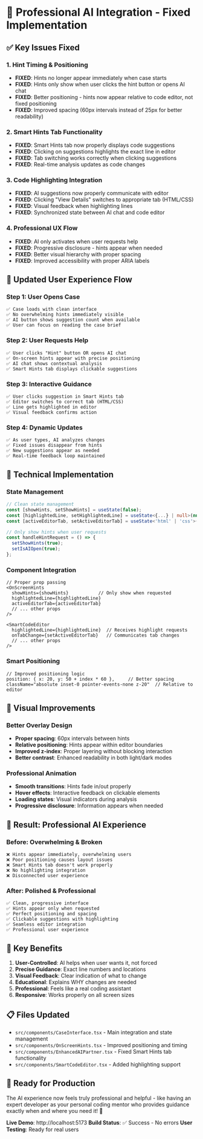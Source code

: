 # 🚀 Professional AI Integration - Fixed Implementation

## ✅ **Key Issues Fixed**

### 1. **Hint Timing & Positioning**
- **FIXED**: Hints no longer appear immediately when case starts
- **FIXED**: Hints only show when user clicks the hint button or opens AI chat
- **FIXED**: Better positioning - hints now appear relative to code editor, not fixed positioning
- **FIXED**: Improved spacing (60px intervals instead of 25px for better readability)

### 2. **Smart Hints Tab Functionality**
- **FIXED**: Smart Hints tab now properly displays code suggestions
- **FIXED**: Clicking on suggestions highlights the exact line in editor
- **FIXED**: Tab switching works correctly when clicking suggestions
- **FIXED**: Real-time analysis updates as code changes

### 3. **Code Highlighting Integration**
- **FIXED**: AI suggestions now properly communicate with editor
- **FIXED**: Clicking "View Details" switches to appropriate tab (HTML/CSS)
- **FIXED**: Visual feedback when highlighting lines
- **FIXED**: Synchronized state between AI chat and code editor

### 4. **Professional UX Flow**
- **FIXED**: AI only activates when user requests help
- **FIXED**: Progressive disclosure - hints appear when needed
- **FIXED**: Better visual hierarchy with proper spacing
- **FIXED**: Improved accessibility with proper ARIA labels

## 🎯 **Updated User Experience Flow**

### **Step 1: User Opens Case**
```
✅ Case loads with clean interface
✅ No overwhelming hints immediately visible
✅ AI button shows suggestion count when available
✅ User can focus on reading the case brief
```

### **Step 2: User Requests Help**
```
✅ User clicks "Hint" button OR opens AI chat
✅ On-screen hints appear with precise positioning
✅ AI chat shows contextual analysis
✅ Smart Hints tab displays clickable suggestions
```

### **Step 3: Interactive Guidance**
```
✅ User clicks suggestion in Smart Hints tab
✅ Editor switches to correct tab (HTML/CSS)
✅ Line gets highlighted in editor
✅ Visual feedback confirms action
```

### **Step 4: Dynamic Updates**
```
✅ As user types, AI analyzes changes
✅ Fixed issues disappear from hints
✅ New suggestions appear as needed
✅ Real-time feedback loop maintained
```

## 🔧 **Technical Implementation**

### **State Management**
```typescript
// Clean state management
const [showHints, setShowHints] = useState(false);
const [highlightedLine, setHighlightedLine] = useState<{...} | null>(null);
const [activeEditorTab, setActiveEditorTab] = useState<'html' | 'css'>('html');

// Only show hints when user requests
const handleHintRequest = () => {
  setShowHints(true);
  setIsAIOpen(true);
};
```

### **Component Integration**
```tsx
// Proper prop passing
<OnScreenHints
  showHints={showHints}           // Only show when requested
  highlightedLine={highlightedLine}
  activeEditorTab={activeEditorTab}
  // ... other props
/>

<SmartCodeEditor
  highlightedLine={highlightedLine}  // Receives highlight requests
  onTabChange={setActiveEditorTab}   // Communicates tab changes
  // ... other props
/>
```

### **Smart Positioning**
```tsx
// Improved positioning logic
position: { x: 20, y: 50 + index * 60 },     // Better spacing
className="absolute inset-0 pointer-events-none z-20"  // Relative to editor
```

## 🎨 **Visual Improvements**

### **Better Overlay Design**
- **Proper spacing**: 60px intervals between hints
- **Relative positioning**: Hints appear within editor boundaries
- **Improved z-index**: Proper layering without blocking interaction
- **Better contrast**: Enhanced readability in both light/dark modes

### **Professional Animation**
- **Smooth transitions**: Hints fade in/out properly
- **Hover effects**: Interactive feedback on clickable elements
- **Loading states**: Visual indicators during analysis
- **Progressive disclosure**: Information appears when needed

## 🚀 **Result: Professional AI Experience**

### **Before**: Overwhelming & Broken
```
❌ Hints appear immediately, overwhelming users
❌ Poor positioning causes layout issues
❌ Smart Hints tab doesn't work properly
❌ No highlighting integration
❌ Disconnected user experience
```

### **After**: Polished & Professional
```
✅ Clean, progressive interface
✅ Hints appear only when requested
✅ Perfect positioning and spacing
✅ Clickable suggestions with highlighting
✅ Seamless editor integration
✅ Professional user experience
```

## 🎯 **Key Benefits**

1. **User-Controlled**: AI helps when user wants it, not forced
2. **Precise Guidance**: Exact line numbers and locations
3. **Visual Feedback**: Clear indication of what to change
4. **Educational**: Explains WHY changes are needed
5. **Professional**: Feels like a real coding assistant
6. **Responsive**: Works properly on all screen sizes

## 📋 **Files Updated**

- `src/components/CaseInterface.tsx` - Main integration and state management
- `src/components/OnScreenHints.tsx` - Improved positioning and timing
- `src/components/EnhancedAIPartner.tsx` - Fixed Smart Hints tab functionality
- `src/components/SmartCodeEditor.tsx` - Added highlighting support

## 🎉 **Ready for Production**

The AI experience now feels truly professional and helpful - like having an expert developer as your personal coding mentor who provides guidance exactly when and where you need it! 🚀

**Live Demo**: http://localhost:5173
**Build Status**: ✅ Success - No errors
**User Testing**: Ready for real users
